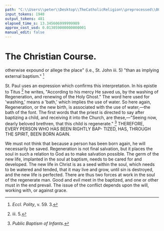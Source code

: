 ```yaml
---
path: "C:\\Users\\peter\\Desktop\\TheCatholicReligion\\preprocessed\\00343.jpg"
input_tokens: 1948
output_tokens: 481
elapsed_time_s: 13.345606999999989
approx_cost_usd: 0.013059000000000001
manual_edit: false
---
```

# The Christian Course.

otherwise expound or allege the place" (i.e.,
St. John iii. 5) "than as implying external
baptism." [^1]

St. Paul uses an expression which confirms
this interpretation. In his epistle to Titus [^2] he
writes, "According to his mercy He saved us,
by the washing of Regeneration, and renewing
of the Holy Ghost." The word here used for
'washing,' means a 'bath,' which implies the
use of water. So here again, Regeneration,
or the new birth, is associated with the use
of water,—the bath of the font. The first words
that the priest is directed to say after baptizing
a child, and receiving it into the Church, are
these,—"Seeing now, dearly beloved brethren,
that this child is regenerate." [^3] THEREFORE,
EVERY PERSON WHO HAS BEEN RIGHTLY BAP-
TIZED, HAS, THROUGH THE SPIRIT, BEEN BORN
AGAIN.

We must not think that because a person has
been born again, he will necessarily be saved.
Regeneration is not final salvation, but it places
the soul in such a relation to God as to make
salvation possible. The germ of the new life,
implanted in the soul at baptism, needs to be
cared for and developed. The new life in
Christ is as a seed within the soul, which needs
to be watered and tended, that it may live and
grow, until sin is destroyed, and the new life is
perfected. There are thus two forces at work in
the soul of the regenerate man. Good and evil
meet in the baptized, and one or other must in the
end prevail. The issue of the conflict depends
upon the will, working with, or against grace.

[^1]: *Eccl. Polity*, v. 59. 3.
[^2]: iii. 5.
[^3]: *Public Baptism of Infants*.